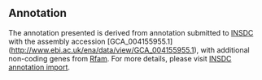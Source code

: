 
Annotation
----------

The annotation presented is derived from annotation submitted to
[INSDC](http://www.insdc.org) with the assembly accession [GCA\_004155955.1]
(http://www.ebi.ac.uk/ena/data/view/GCA_004155955.1),
with additional non-coding genes from
[Rfam](http://rfam.xfam.org/). For more details, please visit [INSDC
annotation import](http://ensemblgenomes.org/info/data/insdc_annotation).
